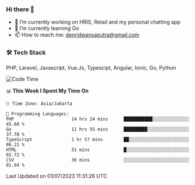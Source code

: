 ### Hi there 👋

- 🔭 I’m currently working on HRIS, Retail and my personal chatting app
- 🌱 I’m currently learning Go
- 📫 How to reach me: denridwansaputra@gmail.com


### 🛠 Tech Stack
PHP, Laravel, Javascript, Vue.Js, Typescipt, Angular, Ionic, Go, Python


<!--START_SECTION:waka-->
![Code Time](http://img.shields.io/badge/Code%20Time-3%2C402%20hrs%2046%20mins-blue)

📊 **This Week I Spent My Time On** 

```text
🕑︎ Time Zone: Asia/Jakarta

💬 Programming Languages: 
PHP                      14 hrs 24 mins      ███████████░░░░░░░░░░░░░░   45.68 % 
Go                       11 hrs 55 mins      █████████░░░░░░░░░░░░░░░░   37.78 % 
TypeScript               1 hr 57 mins        ██░░░░░░░░░░░░░░░░░░░░░░░   06.21 % 
HTML                     51 mins             █░░░░░░░░░░░░░░░░░░░░░░░░   02.72 % 
CSV                      36 mins             ░░░░░░░░░░░░░░░░░░░░░░░░░   01.94 % 
```


 Last Updated on 01/07/2023 11:31:26 UTC
<!--END_SECTION:waka-->
